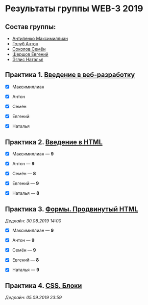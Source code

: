 # Результаты группы WEB-3 2019

## Состав группы:

* [Антипенко Максимиллиан](https://github.com/AdukarIT/AntipenkoMY)
* [Голуб Антон](https://github.com/AdukarIT/GolubAG)
* [Соколов Семён](https://github.com/AdukarIT/SokolovSA)
* [Шершов Евгений](https://github.com/AdukarIT/ShershovEV)
* [Эглис Наталья](https://github.com/AdukarIT/EhlisNG)


## Практика 1. [Введение в веб-разработку](task1.pdf)

- [x] Максимиллиан
- [x] Антон
- [x] Семён
- [x] Евгений
- [x] Наталья


## Практика 2. [Введение в HTML](HTML-bases.md)

- [x] Максимиллиан — **9**
- [x] Антон — **9**
- [x] Семён — **8**
- [x] Евгений — **9**
- [x] Наталья — **8**


## Практика 3. [Формы. Продвинутый HTML](HTML-advance.md)

*Дедлайн: 30.08.2019 14:00*

- [x] Максимиллиан — **9**
- [x] Антон — **9**
- [x] Семён — **9**
- [x] Евгений — **8**
- [x] Наталья — **9**


## Практика 4. [CSS. Блоки](CSS-blocks.md)

*Дедлайн: 05.09.2019 23:59*